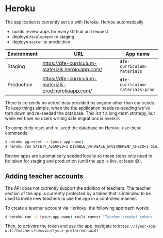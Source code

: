 # Heroku

The application is currently set up with Heroku. Herkou automatically

* builds review apps for every Github pull request
* deploys `development` to staging
* deploys `master` to production

| Environment | URL                                                  | App name                        |
| ----------- | --------                                             | --------                        |
| Staging     | https://dfe-curriculum-materials.herokuapp.com/      | `dfe-curriculum-materials`      |
| Production  | https://dfe-curriculum-materials-prod.herokuapp.com/ | `dfe-curriculum-materials-prod` |

There is currently no _actual_ data provided by anyone other than our seeds.
To keep things simple, when the the application needs re-seeding we've torn
down and re-seeded the database. This _isn't_ a long-term strategy, but while
we have no users writing safe migrations is overkill.

To completely reset and re-seed the database on Heroku, use these commands:

```bash
$ heroku pg:reset -a (your-app-name)
$ heroku run SAFETY_ASSURED=1 DISABLE_DATABASE_ENVIRONMENT_CHECK=1 bin/rake db:schema:load db:seed -a (your-app-name)
```

Review apps are automatically seeded locally so these steps only need to
be taken for staging and production (until the app is live, at least 😅).

## Adding teacher accounts

The API does not currently support the addition of teachers. The teacher section
of the app is currently protected by a token that is intended to be used to
invite new teachers to use the app in a controlled manner.

To create a teacher account via Herkoku, the following approach works:

```bash
$ heroku run -a (your-app-name) rails runner "Teacher.create! token: '(your-preferred-uuid)'"
```

Then, to _activate_ the token and use the app, navigate to `https://(your-app-url)/teachers/session/(your-preferred-uuid)`
